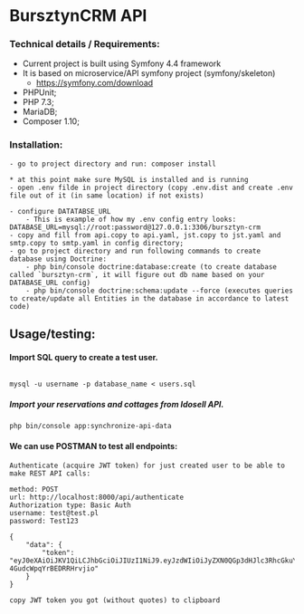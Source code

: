 # BursztynCRM API


### Technical details / Requirements:
- Current project is built using Symfony 4.4 framework
- It is based on microservice/API symfony project (symfony/skeleton)
	- https://symfony.com/download
- PHPUnit;	
- PHP 7.3;
- MariaDB;
- Composer 1.10;

### Installation:
    
    - go to project directory and run: composer install
    
    * at this point make sure MySQL is installed and is running	
    - open .env filde in project directory (copy .env.dist and create .env file out of it (in same location) if not exists)
    
    - configure DATATABSE_URL
        - This is example of how my .env config entry looks: DATABASE_URL=mysql://root:password@127.0.0.1:3306/bursztyn-crm 
    - copy and fill from api.copy to api.yaml, jst.copy to jst.yaml and smtp.copy to smtp.yaml in config directory;
    - go to project directory and run following commands to create database using Doctrine:
        - php bin/console doctrine:database:create (to create database called `bursztyn-crm`, it will figure out db name based on your DATABASE_URL config)		
        - php bin/console doctrine:schema:update --force (executes queries to create/update all Entities in the database in accordance to latest code)


## Usage/testing:


#### Import SQL query to create a test user. 

````

mysql -u username -p database_name < users.sql

````

  
##### Import your reservations and cottages from Idosell API. 


```
php bin/console app:synchronize-api-data
```

#### We can use POSTMAN to test all endpoints:


    Authenticate (acquire JWT token) for just created user to be able to make REST API calls: 
    
    method: POST
    url: http://localhost:8000/api/authenticate
    Authorization type: Basic Auth
    username: test@test.pl
    password: Test123
    
    {
        "data": {
            "token": "eyJ0eXAiOiJKV1QiLCJhbGciOiJIUzI1NiJ9.eyJzdWIiOiJyZXN0QGp3dHJlc3RhcGkuY29tIiwiZW1haWwiOiJyZXN0QGp3dHJlc3RhcGkuY29tIiwiaWF0IjoxNTMwOTg1NTc2LCJleHAiOjE1MzA5ODkxNzZ9.CtGhP3YCs6Wz6o724ElU5-4GudcWpqYrBEDRRHrvjio"
        }
    }
    
    copy JWT token you got (without quotes)	to clipboard